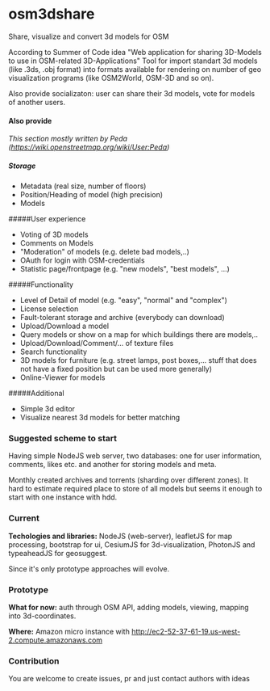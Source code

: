 # osm3dshare
Share, visualize and convert 3d models for OSM

According to Summer of Code idea "Web application for sharing 3D-Models to use in OSM-related 3D-Applications"
Tool for import standart 3d models (like .3ds, .obj format) into formats available for rendering on number of geo visualization programs (like OSM2World, OSM-3D and so on).

Also provide socializaton: user can share their 3d models, vote for models of another users.

#### Also provide
*This section mostly written by Peda (https://wiki.openstreetmap.org/wiki/User:Peda)*

##### Storage
* Metadata (real size, number of floors)
* Position/Heading of model (high precision)
* Models

#####User experience
* Voting of 3D models
* Comments on Models
* "Moderation" of models (e.g. delete bad models,..)
* OAuth for login with OSM-credentials
* Statistic page/frontpage (e.g. "new models", "best models", ...)

#####Functionality
* Level of Detail of model (e.g. "easy", "normal" and "complex")
* License selection
* Fault-tolerant storage and archive (everybody can download)
* Upload/Download a model
* Query models or show on a map for which buildings there are models,..
* Upload/Download/Comment/... of texture files
* Search functionality
* 3D models for furniture (e.g. street lamps, post boxes,... stuff that does not have a fixed position but can be used more generally)
* Online-Viewer for models

#####Additional
* Simple 3d editor
* Visualize nearest 3d models for better matching

### Suggested scheme to start
Having simple NodeJS web server, two databases: one for user information, comments, likes etc. and another for storing models and meta.

Monthly created archives and torrents (sharding over different zones). It hard to estimate required place to store of all models but seems it enough to start with one instance with hdd.

### Current
**Techologies and libraries:** NodeJS (web-server), leafletJS for map processing, bootstrap for ui, CesiumJS for 3d-visualization, PhotonJS and typeaheadJS for geosuggest.

Since it's only prototype approaches will evolve.

### Prototype 
**What for now:** auth through OSM API, adding models, viewing, mapping into 3d-coordinates.

**Where:** Amazon micro instance with http://ec2-52-37-61-19.us-west-2.compute.amazonaws.com

### Contribution
You are welcome to create issues, pr and just contact authors with ideas
